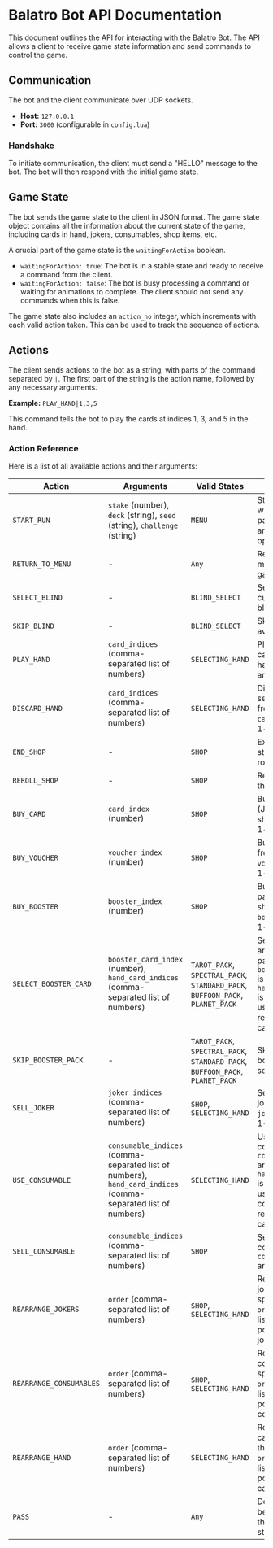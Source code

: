 # Balatro Bot API Documentation

This document outlines the API for interacting with the Balatro Bot. The API allows a client to receive game state information and send commands to control the game.

## Communication

The bot and the client communicate over UDP sockets.

- **Host:** `127.0.0.1`
- **Port:** `3000` (configurable in `config.lua`)

### Handshake

To initiate communication, the client must send a "HELLO" message to the bot. The bot will then respond with the initial game state.

## Game State

The bot sends the game state to the client in JSON format. The game state object contains all the information about the current state of the game, including cards in hand, jokers, consumables, shop items, etc.

A crucial part of the game state is the `waitingForAction` boolean.

- `waitingForAction: true`: The bot is in a stable state and ready to receive a command from the client.
- `waitingForAction: false`: The bot is busy processing a command or waiting for animations to complete. The client should not send any commands when this is false.

The game state also includes an `action_no` integer, which increments with each valid action taken. This can be used to track the sequence of actions.

## Actions

The client sends actions to the bot as a string, with parts of the command separated by `|`. The first part of the string is the action name, followed by any necessary arguments.

**Example:** `PLAY_HAND|1,3,5`

This command tells the bot to play the cards at indices 1, 3, and 5 in the hand.

### Action Reference

Here is a list of all available actions and their arguments:

| Action | Arguments | Valid States | Description |
|---|---|---|---|
| `START_RUN` | `stake` (number), `deck` (string), `seed` (string), `challenge` (string) | `MENU` | Starts a new run with the specified parameters. All arguments are optional. |
| `RETURN_TO_MENU` | - | `Any` | Returns to the main menu from any game state. |
| `SELECT_BLIND` | - | `BLIND_SELECT` | Selects the currently available blind. |
| `SKIP_BLIND` | - | `BLIND_SELECT` | Skips the currently available blind. |
| `PLAY_HAND` | `card_indices` (comma-separated list of numbers) | `SELECTING_HAND` | Plays the selected cards from the hand. `card_indices` are 1-based. |
| `DISCARD_HAND` | `card_indices` (comma-separated list of numbers) | `SELECTING_HAND` | Discards the selected cards from the hand. `card_indices` are 1-based. |
| `END_SHOP` | - | `SHOP` | Exits the shop and starts the next round. |
| `REROLL_SHOP` | - | `SHOP` | Rerolls the items in the shop. |
| `BUY_CARD` | `card_index` (number) | `SHOP` | Buys a card (Joker) from the shop. `card_index` is 1-based. |
| `BUY_VOUCHER` | `voucher_index` (number) | `SHOP` | Buys a voucher from the shop. `voucher_index` is 1-based. |
| `BUY_BOOSTER` | `booster_index` (number) | `SHOP` | Buys a booster pack from the shop. `booster_index` is 1-based. |
| `SELECT_BOOSTER_CARD` | `booster_card_index` (number), `hand_card_indices` (comma-separated list of numbers) | `TAROT_PACK`, `SPECTRAL_PACK`, `STANDARD_PACK`, `BUFFOON_PACK`, `PLANET_PACK` | Selects a card from an opened booster pack. `booster_card_index` is 1-based. `hand_card_indices` is optional and used for cards that require targeting cards in hand. |
| `SKIP_BOOSTER_PACK` | - | `TAROT_PACK`, `SPECTRAL_PACK`, `STANDARD_PACK`, `BUFFOON_PACK`, `PLANET_PACK` | Skips the current booster pack selection. |
| `SELL_JOKER` | `joker_indices` (comma-separated list of numbers) | `SHOP`, `SELECTING_HAND` | Sells the selected jokers. `joker_indices` are 1-based. |
| `USE_CONSUMABLE` | `consumable_indices` (comma-separated list of numbers), `hand_card_indices` (comma-separated list of numbers) | `SELECTING_HAND` | Uses the selected consumable cards. `consumable_indices` are 1-based. `hand_card_indices` is optional and used for consumables that require targeting cards in hand. |
| `SELL_CONSUMABLE` | `consumable_indices` (comma-separated list of numbers) | `SHOP` | Sells the selected consumable cards. `consumable_indices` are 1-based. |
| `REARRANGE_JOKERS` | `order` (comma-separated list of numbers) | `SHOP`, `SELECTING_HAND` | Rearranges the jokers in the specified order. `order` is a 1-based list of the new positions for the jokers. |
| `REARRANGE_CONSUMABLES` | `order` (comma-separated list of numbers) | `SHOP`, `SELECTING_HAND` | Rearranges the consumables in the specified order. `order` is a 1-based list of the new positions for the consumables. |
| `REARRANGE_HAND` | `order` (comma-separated list of numbers) | `SELECTING_HAND` | Rearranges the cards in hand in the specified order. `order` is a 1-based list of the new positions for the cards. |
| `PASS` | - | `Any` | Does nothing. Can be used to wait for the next game state. |

